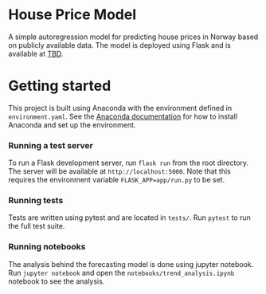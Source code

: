 # House Price Model
A simple autoregression model for predicting house prices in Norway based on publicly available data. The model is deployed using Flask and is available at [TBD](TBD). 

# Getting started
This project is built using Anaconda with the environment defined in `environment.yaml`. See the [Anaconda documentation](https://docs.anaconda.com/free/anaconda/install/index.html) for how to install Anaconda and set up the environment.

### Running a test server
To run a Flask development server, run `flask run` from the root directory. The server will be available at `http://localhost:5000`. Note that this requires the environment variable `FLASK_APP=app/run.py` to be set.

### Running tests
Tests are written using pytest and are located in `tests/`. Run `pytest` to run the full test suite.

### Running notebooks
The analysis behind the forecasting model is done using jupyter notebook. Run `jupyter notebook` and open the `notebooks/trend_analysis.ipynb` notebook to see the analysis.
